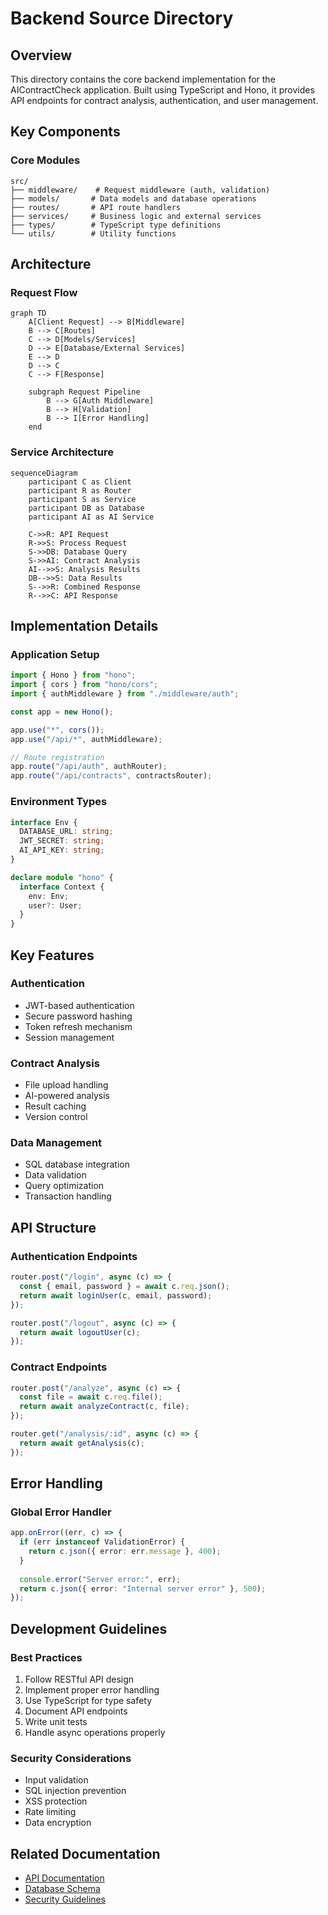 # Backend Source Directory

## Overview
This directory contains the core backend implementation for the AIContractCheck application. Built using TypeScript and Hono, it provides API endpoints for contract analysis, authentication, and user management.

## Key Components

### Core Modules
```
src/
├── middleware/    # Request middleware (auth, validation)
├── models/       # Data models and database operations
├── routes/       # API route handlers
├── services/     # Business logic and external services
├── types/        # TypeScript type definitions
└── utils/        # Utility functions
```

## Architecture

### Request Flow
```mermaid
graph TD
    A[Client Request] --> B[Middleware]
    B --> C[Routes]
    C --> D[Models/Services]
    D --> E[Database/External Services]
    E --> D
    D --> C
    C --> F[Response]
    
    subgraph Request Pipeline
        B --> G[Auth Middleware]
        B --> H[Validation]
        B --> I[Error Handling]
    end
```

### Service Architecture
```mermaid
sequenceDiagram
    participant C as Client
    participant R as Router
    participant S as Service
    participant DB as Database
    participant AI as AI Service

    C->>R: API Request
    R->>S: Process Request
    S->>DB: Database Query
    S->>AI: Contract Analysis
    AI-->>S: Analysis Results
    DB-->>S: Data Results
    S-->>R: Combined Response
    R-->>C: API Response
```

## Implementation Details

### Application Setup
```typescript
import { Hono } from "hono";
import { cors } from "hono/cors";
import { authMiddleware } from "./middleware/auth";

const app = new Hono();

app.use("*", cors());
app.use("/api/*", authMiddleware);

// Route registration
app.route("/api/auth", authRouter);
app.route("/api/contracts", contractsRouter);
```

### Environment Types
```typescript
interface Env {
  DATABASE_URL: string;
  JWT_SECRET: string;
  AI_API_KEY: string;
}

declare module "hono" {
  interface Context {
    env: Env;
    user?: User;
  }
}
```

## Key Features

### Authentication
- JWT-based authentication
- Secure password hashing
- Token refresh mechanism
- Session management

### Contract Analysis
- File upload handling
- AI-powered analysis
- Result caching
- Version control

### Data Management
- SQL database integration
- Data validation
- Query optimization
- Transaction handling

## API Structure

### Authentication Endpoints
```typescript
router.post("/login", async (c) => {
  const { email, password } = await c.req.json();
  return await loginUser(c, email, password);
});

router.post("/logout", async (c) => {
  return await logoutUser(c);
});
```

### Contract Endpoints
```typescript
router.post("/analyze", async (c) => {
  const file = await c.req.file();
  return await analyzeContract(c, file);
});

router.get("/analysis/:id", async (c) => {
  return await getAnalysis(c);
});
```

## Error Handling

### Global Error Handler
```typescript
app.onError((err, c) => {
  if (err instanceof ValidationError) {
    return c.json({ error: err.message }, 400);
  }
  
  console.error("Server error:", err);
  return c.json({ error: "Internal server error" }, 500);
});
```

## Development Guidelines

### Best Practices
1. Follow RESTful API design
2. Implement proper error handling
3. Use TypeScript for type safety
4. Document API endpoints
5. Write unit tests
6. Handle async operations properly

### Security Considerations
- Input validation
- SQL injection prevention
- XSS protection
- Rate limiting
- Data encryption

## Related Documentation
- [API Documentation](/docs/api-auth.md)
- [Database Schema](/docs/database.md)
- [Security Guidelines](/docs/security.md)
